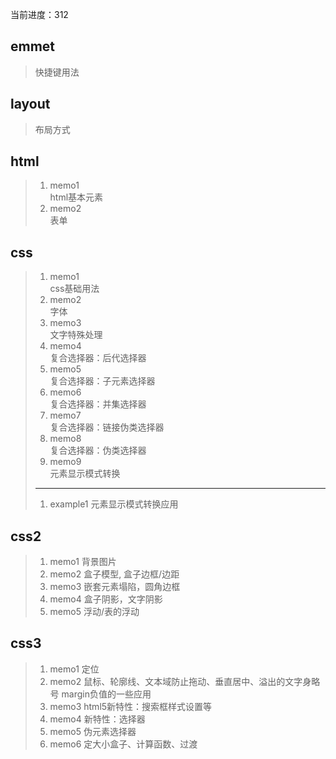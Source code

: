 当前进度：312

## emmet
> 快捷键用法

## layout
> 布局方式

## html
> 1. memo1  
> html基本元素  
> 2. memo2  
> 表单

## css
> 1. memo1  
> css基础用法
> 2. memo2  
> 字体
> 3. memo3  
> 文字特殊处理
> 4. memo4  
> 复合选择器：后代选择器
> 5. memo5  
> 复合选择器：子元素选择器
> 6. memo6  
> 复合选择器：并集选择器
> 7. memo7  
> 复合选择器：链接伪类选择器
> 8. memo8  
> 复合选择器：伪类选择器
> 9. memo9  
> 元素显示模式转换
> ---
> 1. example1
> 元素显示模式转换应用

## css2
> 1. memo1
> 背景图片
> 2. memo2
> 盒子模型, 盒子边框/边距
> 3. memo3
> 嵌套元素塌陷，圆角边框
> 4. memo4
> 盒子阴影，文字阴影
> 5. memo5
> 浮动/表的浮动

## css3
> 1. memo1
> 定位
> 2. memo2
> 鼠标、轮廓线、文本域防止拖动、垂直居中、溢出的文字身略号
> margin负值的一些应用
> 3. memo3
> html5新特性：搜索框样式设置等
> 4. memo4
> 新特性：选择器
> 5. memo5
> 伪元素选择器
> 6. memo6
> 定大小盒子、计算函数、过渡
